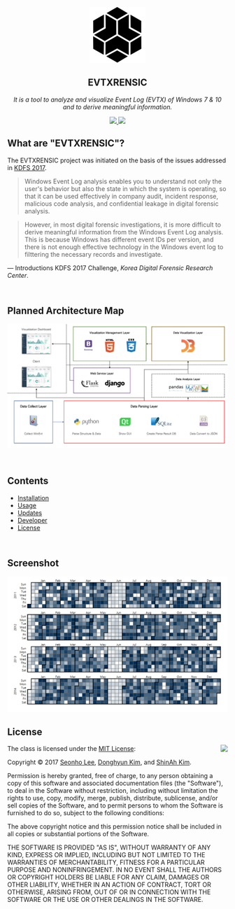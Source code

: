 <p align='center'><img src="https://github.com/Digitalisx/Forensic/blob/master/BoB_CTF/icon_resize.png" height="128"></p>

<h2 align="center">EVTXRENSIC</a></h2>

<p align="center">
  <em>It is a tool to analyze and visualize Event Log (EVTX) of Windows 7 & 10 and to derive meaningful information.</em>
</p>

<p align="center">
    <a href="https://gitter.im/EVTXRENSIC/Lobby?source=orgpage">
        <img src="https://badges.gitter.im/gitterHQ/gitter.png">
    </a>
    <img src="https://img.shields.io/badge/Licence-MIT-blue.svg">
</p>


<h2>What are "EVTXRENSIC"?</h2>

The EVTXRENSIC project was initiated on the basis of the issues addressed in [KDFS 2017](http://forensic.korea.ac.kr/2017/KDFS_2017_challenge.html).

>  Windows Event Log analysis enables you to understand not only the user's behavior but also the state in which the system is operating, so that it can be used effectively in company audit, incident response, malicious code analysis, and confidential leakage in digital forensic analysis.

> However, in most digital forensic investigations, it is more difficult to derive meaningful information from the Windows Event Log analysis. This is because Windows has different event IDs per version, and there is not enough effective technology in the Windows event log to filttering the necessary records and investigate.

&mdash; Introductions KDFS 2017 Challenge, *Korea Digital Forensic Research Center*.

<br/>

<h2>Planned Architecture Map</h2>

<p align='center'><img src="https://github.com/Digitalisx/evtxrensic/blob/master/Img/layer.PNG"></p>

<br/>
<h2>Contents</h2>

* [Installation](#installation)
* [Usage](#usage)
* [Updates](#updates)
* [Developer](#developer)
* [License](#license)

<br/>

<h2>Screenshot</h2>

<p align='center'><img src="https://github.com/Digitalisx/EVTXRENSIC/blob/master/Img/Visualization_Example.PNG"></p>

<h2>License</h2>

<img align="right" src="http://opensource.org/trademarks/opensource/OSI-Approved-License-100x137.png">

The class is licensed under the [MIT License](http://opensource.org/licenses/MIT):

Copyright &copy; 2017 [Seonho Lee](https://github.com/horensic), [Donghyun Kim](https://github.com/Digitalisx), and [ShinAh Kim](https://github.com/5pr4ut).

Permission is hereby granted, free of charge, to any person obtaining a copy of this software and associated documentation files (the "Software"), to deal in the Software without restriction, including without limitation the rights to use, copy, modify, merge, publish, distribute, sublicense, and/or sell copies of the Software, and to permit persons to whom the Software is furnished to do so, subject to the following conditions:

The above copyright notice and this permission notice shall be included in all copies or substantial portions of the Software.

THE SOFTWARE IS PROVIDED "AS IS", WITHOUT WARRANTY OF ANY KIND, EXPRESS OR IMPLIED, INCLUDING BUT NOT LIMITED TO THE WARRANTIES OF MERCHANTABILITY, FITNESS FOR A PARTICULAR PURPOSE AND NONINFRINGEMENT. IN NO EVENT SHALL THE AUTHORS OR COPYRIGHT HOLDERS BE LIABLE FOR ANY CLAIM, DAMAGES OR OTHER LIABILITY, WHETHER IN AN ACTION OF CONTRACT, TORT OR OTHERWISE, ARISING FROM, OUT OF OR IN CONNECTION WITH THE SOFTWARE OR THE USE OR OTHER DEALINGS IN THE SOFTWARE.
